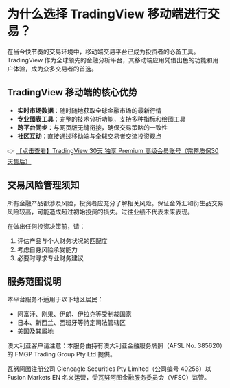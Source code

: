 # 为什么选择 TradingView 移动端进行交易？

在当今快节奏的交易环境中，移动端交易平台已成为投资者的必备工具。TradingView 作为全球领先的金融分析平台，其移动端应用凭借出色的功能和用户体验，成为众多交易者的首选。

## TradingView 移动端的核心优势

- **实时市场数据**：随时随地获取全球金融市场的最新行情
- **专业图表工具**：完整的技术分析功能，支持多种指标和绘图工具
- **跨平台同步**：与网页版无缝衔接，确保交易策略的一致性
- **社区互动**：直接通过移动端与全球交易者交流投资观点

👉 [【点击查看】TradingView 30天 独享 Premium 高级会员账号（完整质保30天售后）](https://bit.ly/TradingView-Pro)

## 交易风险管理须知

所有金融产品都涉及风险，投资者应充分了解相关风险。保证金外汇和衍生品交易风险较高，可能造成超过初始投资的损失。过往业绩不代表未来表现。

在做出任何投资决策前，请：
1. 评估产品与个人财务状况的匹配度
2. 考虑自身风险承受能力
3. 必要时寻求专业财务建议

## 服务范围说明

本平台服务不适用于以下地区居民：
- 阿富汗、刚果、伊朗、伊拉克等受制裁国家
- 日本、新西兰、西班牙等特定司法管辖区
- 美国及其属地

澳大利亚客户请注意：本服务由持有澳大利亚金融服务牌照（AFSL No. 385620）的 FMGP Trading Group Pty Ltd 提供。

瓦努阿图注册公司 Gleneagle Securities Pty Limited（公司编号 40256）以 Fusion Markets EN 名义运营，受瓦努阿图金融服务委员会（VFSC）监管。